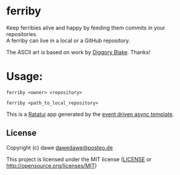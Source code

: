 # ferriby

Keep ferribies alive and happy by feeding them commits in your repositories.  
A ferriby can live in a local or a GitHub repository.

The ASCII art is based on work by [Diggory Blake](https://github.com/diggsey). Thanks!

# Usage:

```shell
ferriby <owner> <repository>
```

```shell
ferriby <path_to_local_repository>
```

This is a [Ratatui] app generated by the [event driven async template].

[Ratatui]: https://ratatui.rs
[event driven async template]: https://github.com/ratatui/templates/tree/main/event-driven-async

## License

Copyright (c) dawe <dawedawe@posteo.de>

This project is licensed under the MIT license ([LICENSE] or <http://opensource.org/licenses/MIT>)

[LICENSE]: ./LICENSE
